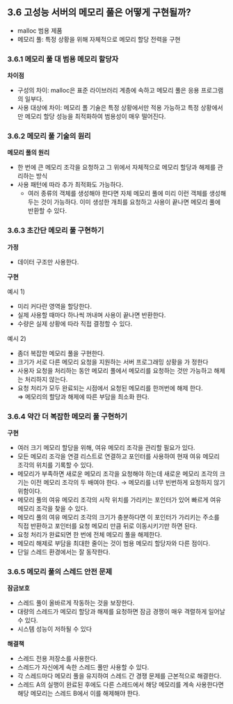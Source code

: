 ## 3.6 고성능 서버의 메모리 풀은 어떻게 구현될까?

- malloc 범용 제품
- 메모리 풀: 특정 상황을 위해 자체적으로 메모리 할당 전력을 구현

### 3.6.1 메모리 풀 대 범용 메모리 할당자

**차이점**

- 구성의 차이: malloc은 표준 라이브러리 계층에 속하고 메모리 풀은 응용 프로그램의 일부다.
- 사용 대상에 차이: 메모리 폴 기술은 특정 상황에서만 적용 가능하고 특정 상황에서만 메모리 할당 성능을 최적화하여 범용성이 매우 떨어진다.

### 3.6.2 메모리 풀 기술의 원리

**메모리 풀의 원리**

- 한 번에 큰 메모리 조각을 요청하고 그 위에서 자체적으로 메모리 할당과 해제를 관리하는 방식
- 사용 패턴에 따라 추가 최적화도 가능하다.
  - 여러 종류의 객체를 생성해야 한다면 자체 메모리 풀에 미리 이런 객체를 생성해 두는 것이 가능하다. 이미 생성한 개최를 요청하고 사용이 끝나면 메모리 풀에 반환할 수 있다.

### 3.6.3 초간단 메모리 풀 구현하기

**가정**

- 데이터 구조만 사용한다.

**구현**

예시 1)

- 미리 커다란 영역을 할당한다.
- 실제 사용할 때마다 하나씩 꺼내며 사용이 끝나면 반환한다.
- 수량은 실제 상황에 따라 직접 결정할 수 있다.

예시 2)

- 좀더 복잡한 메모리 풀을 구현한다.
- 크기가 서로 다른 메모리 요청을 지원하는 서버 프로그래밍 상황을 가 정한다
- 사용자 요청을 처리하는 동안 메모리 풀에서 메모리를 요청하는 것만 가능하고 해제는 처리하지 않는다.
- 요청 처리가 모두 완료되는 시점에서 요청된 메모리를 한꺼번에 해제 한다.<br>
  ⇒ 메모리의 할당과 해제에 따른 부담을 최소화 한다.

### 3.6.4 약간 더 복잡한 메모리 풀 구현하기

**구현**

- 여러 크기 메모리 할당을 위해, 여유 메모리 조각을 관리할 필요가 있다.
- 모든 메모리 조각을 연결 리스트로 연결하고 포인터를 사용하여 현재 여유 메모리 조각의 위치를 기록할 수 있다.
- 메모리가 부족하면 새로운 메모리 조각을 요청해야 하는데 새로운 메모리 조각의 크기는 이전 메모리 조각의 두 배여야 한다. → 메모리를 너무 빈번하게 요청하지 않기 위함이다.
- 메모리 풀의 여유 메모리 조각의 시작 위치를 가리키는 포인터가 있어 빠르게 여유 메모리 조각을 찾을 수 있다.
- 메모리 풀의 여유 메모리 조각의 크기가 충분하다면 이 포인터가 가리키는 주소를 직접 반환하고 포인터를 요청 메모리 만큼 뒤로 이동시키기만 하면 된다.
- 요청 처리가 완료되면 한 번에 전체 메모리 풀을 해제한다.
- 메모리 해제로 부담을 최대한 줄이는 것이 범용 메모리 할당자와 다른 점이다.
- 단일 스레드 환경에서는 잘 동작한다.

### 3.6.5 메모리 풀의 스레드 안전 문제

**잠금보호**

- 스레드 풀이 올바르게 작동하는 것을 보장한다.
- 대량의 스레드가 메모리 할당과 해제를 요청하면 잠금 경쟁이 매우 격렬하게 일어날 수 있다.
- 시스템 성능이 저하될 수 있다

**해결책**

- 스레드 전용 저장소를 사용한다.
- 스레드가 자신에게 속한 스레드 풀만 사용할 수 있다.
- 각 스레드마다 메모리 풀을 유지하여 스레드 간 경쟁 문제를 근본적으로 해결한다.
- 스레드 A의 실행이 완료된 후에도 다른 스레드에서 해당 메모리를 계속 사용한다면 해당 메모리는 스레드 B에서 이를 해제해야 한다.
